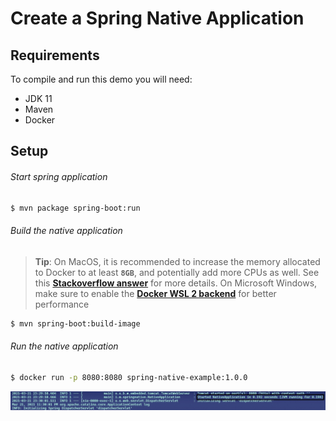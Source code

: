 # Create a Spring Native Application

## Requirements

To compile and run this demo you will need:
- JDK 11
- Maven
- Docker

## Setup 

###### Start spring application
```bash
$ mvn package spring-boot:run
```

###### Build the native application

> **Tip**: On MacOS, it is recommended to increase the memory allocated to Docker to at least **`8GB`**, and potentially add more CPUs as well. See this [**Stackoverflow answer**](https://stackoverflow.com/questions/44533319/how-to-assign-more-memory-to-docker-container/44533437#44533437) for more details. On Microsoft Windows, make sure to enable the [**Docker WSL 2 backend**](https://docs.docker.com/docker-for-windows/wsl/) for better performance

```bash
$ mvn spring-boot:build-image
```

###### Run the native application
```bash
$ docker run -p 8080:8080 spring-native-example:1.0.0
```

![alt text](sc.jpg)
